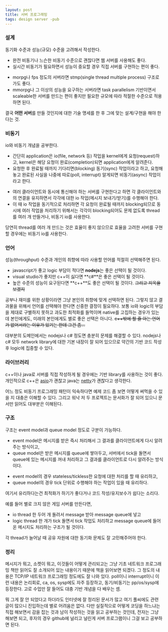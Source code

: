 ```yaml
---
layout: post
title: 서버 프로그래밍
tags: design server -pub
---
```


### 설계 ###

동기화 수준과 성능(규모) 수준을 고려해서 작성한다.

* 완전 비동기나 느슨한 비동기 수준으로 괜찮다면 웹 서버를 사용해도 좋다.
* 실시간 비동기가 필요하면서 성능이 중요할 경우 직접 서버를 구현하는 편이 좋다.
- morpg나 fps 정도의 서버라면 stmp(single thread multiple process) 구조로 가도 좋다.
- mmorpg나 그 이상의 성능을 요구하는 서버라면 task parallelism 기반이면서 scaleable한 서버를 만드는 편이 좋지만 필요한 규모에 따라 적절한 수준으로 적용하면 된다.

결국 **어떤 서버**를 만들 것인지에 대한 기술 명세를 한 후 그에 맞는 설계/구현을 해야 한다는 것.

### 비동기 ###

io와 비동기 개념을 공부한다.

* 간단히 application은 io(file, network 등) 작업을 kernel에게 요청(request)하고, kernel은 해당 요청이 완료(completion)되면 application에게 알려준다.
* 요청한 후 완료될 때까지 기다리면(blocking) 동기(sync) 작업이라고 하고, 요청해놓고 완료된 사실을 나중에 따로(poll, interrupt) 알게되면 비동기(async) 작업이라고 한다.
- 여러 클라이언트와 동시에 통신해야 하는 서버를 구현한다고 하면 각 클라이언트와의 연결을 유지하면서 각각에 대한 io 작업(메시지 보내기/받기)를 수행해야 한다.
- 이 때 io 작업을 동기적으로 처리하면 각 요청이 완료될 때까지 blocking되므로 동시에 여러 작업을 처리하기 위해서는 각각이 blocking되어도 문제 없도록 thread를 여러 개 만들거나, 비동기 io를 사용한다.

당연히 thread를 여러 개 만드는 것은 효율이 좋지 않으므로 효율을 고려한 서버를 구현할 경우에는 비동기 io를 사용한다.

### 언어 ###

성능(throughput) 수준과 개인의 취향에 따라 사용할 언어를 적절히 선택해주면 된다.

* javascript가 좋고 logic 부담이 적다면 **nodejs**는 좋은 선택이 될 것이다.
* visual studio가 좋지만 c++이 싫다면 **c#**은 좋은 선택이 될 것이다.
* 높은 수준의 성능이 요구된다면 **c++**도 좋은 선택이 될 것이다. ~~그리고 지옥을 보겠지~~

공부나 재미를 위한 상황이라면 그냥 본인의 취향에 맞게 선택하면 된다. 그렇지 않고 결과물을 위해서 언어를 선택해야 한다면 신중한 결정이 필요하다. 보통 io와 logic의 부담을 제대로 구별하지 못하고 과도한 최적화를 들먹이며 native를 고집하는 경우가 있는데 본인에게도, 미래의 본인에게도 별로 좋은 선택은 아니다. ~~c++밖에 할 줄 아는 언어가 없어서라는 이유가 있기는 한데 그건 좀...~~

대부분의 도메인에서는 nodejs나 c# 정도면 충분히 문제를 해결할 수 있다. nodejs나 c# 모두 network library에 대한 기본 내장이 잘 되어 있으므로 약간의 기반 코드 작성 후 logic에 집중할 수 있다.

### 라이브러리 ###

c++이나 java로 서버를 직접 작성하게 될 경우에는 기반 library를 사용하는 것이 좋다.
개인적으로 c++은 [asio](http://www.boost.org/doc/libs/release/doc/html/boost_asio.html)가 괜찮고 java는 [netty](http://netty.io/)가 괜찮다고 생각한다.

어느 정도 비동기 프로그래밍 패턴이 익숙하다면 예제 코드 좀 보면 어떻게 써먹을 수 있을 지 대충은 이해할 수 있다. 그리고 워낙 저 두 프로젝트는 문서화가 잘 되어 있으니 문서만 읽어도 대부분은 이해된다.

### 구조 ###

구조는 event model과 queue model 정도로 구분이 가능하다.

* event model은 메시지를 받은 즉시 처리해서 그 결과를 클라이언트에게 다시 알려주는 방식이고,
* queue model은 받은 메시지를 queue에 쌓아두고, 서버에서 tick을 돌면서 queue에 있는 메시지를 꺼내 처리하고 그 결과를 클라이언트로 다시 알려주는 방식이다.
- event model의 경우 stateless/tickless한 요청에 대한 처리를 할 때 유리하고,
- queue model의 경우 tick 단위로 수행해야 하는 작업이 있을 때 유리하다.

여기서 유리하다는건 최적화가 하기가 좋다거나 코드 작성/유지보수가 쉽다는 소리다.

예를 들어 별로 크지 않은 게임 서버를 만든다면,

* io thread 한 두어 개 돌려서 message 받아 message queue에 넣고
* logic thread 한 개가 tick 돌면서 tick 작업도 처리하고 message queue에 들어온 메시지도 처리하는 구조가 될 것이다.

각 thread가 늘어날 때 공유 자원에 대한 동기화 문제도 잘 고민해주어야 한다.

### 정리 ###

메시지가 뭐고, 소켓이 뭐고, 이것들이 어떻게 관리되고는 그냥 기초 네트워크 프로그래밍 책만 읽어도 잘 소개되어 있는 내용이기 때문에 책을 읽어보면 되겠다. 그 정도의 내용은 TCP/IP 네트워크 프로그래밍 정도에도 잘 나와 있다. poll이니 interrupt이니 이런 내용은 논리회로, ca, os, sysp에도 자주 등장하고, 동기/비동기는 pp/os/sysp에 등장한다. 고로 수업만 잘 들어도 대충 기반 개념을 다 배우는 셈.

뭐 그게 잘 안 되었다고 하더라도 인터넷에 잘 정리된 문서가 많고 여기 풀씨에도 관련 글이 많으니 진입하는데 별로 어려움은 없다. 다만 실질적으로 어떻게 코딩을 하느냐는 직접 해보면서 감을 잡는 것과 남이 작성하는 것을 읽고 공부하는 것인데, 전자는 그냥 해보면 되고, 후자의 경우 github에 널리고 널린게 서버 프로그램이니 그걸 보고 공부하면 된다.
